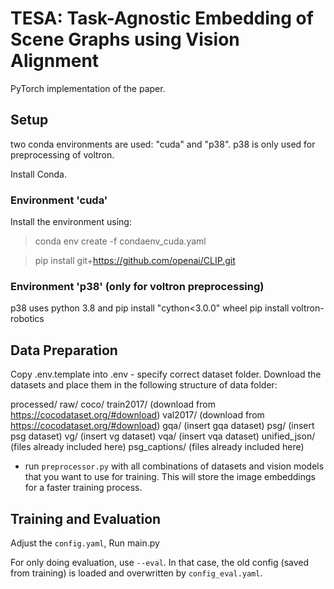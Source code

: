 # TESA: Task-Agnostic Embedding of Scene Graphs using Vision Alignment
PyTorch implementation of the paper.

## Setup
two conda environments are used: "cuda" and "p38". p38 is only used for preprocessing of voltron.

Install Conda. 
### Environment 'cuda'
Install the environment using:
> conda env create -f condaenv_cuda.yaml

> pip install git+https://github.com/openai/CLIP.git
### Environment 'p38' (only for voltron preprocessing)
p38 uses python 3.8 and 
pip install "cython<3.0.0" wheel
pip install voltron-robotics

## Data Preparation
Copy .env.template into .env - specify correct dataset folder.
Download the datasets and place them in the following structure of data folder:


processed/
raw/
  coco/
    train2017/ (download from https://cocodataset.org/#download)
    val2017/   (download from https://cocodataset.org/#download)
  gqa/ (insert gqa dataset)
  psg/ (insert psg dataset)
  vg/  (insert vg dataset)
  vqa/ (insert vqa dataset)
unified_json/ (files already included here)
psg_captions/ (files already included here)

- run `preprocessor.py` with all combinations of datasets and vision models that you want to use for training.
This will store the image embeddings for a faster training process.


## Training and Evaluation
Adjust the `config.yaml`,
Run main.py

For only doing evaluation, use `--eval`. In that case, the old config (saved from training) is loaded and overwritten by `config_eval.yaml`.
